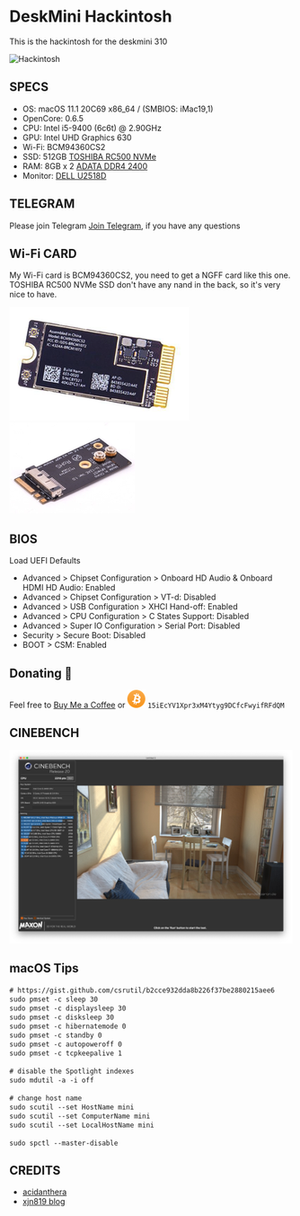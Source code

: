 # DeskMini Hackintosh
This is the hackintosh for the deskmini 310

![Hackintosh](https://i.imgur.com/WZoI2D2.png)

## SPECS

+ OS: macOS 11.1 20C69 x86_64 / (SMBIOS: iMac19,1)
+ OpenCore: 0.6.5
+ CPU: Intel i5-9400 (6c6t) @ 2.90GHz
+ GPU: Intel UHD Graphics 630
+ Wi-Fi: BCM94360CS2
+ SSD: 512GB [TOSHIBA RC500 NVMe](https://union-click.jd.com/jdc?e=&p=AyIGZRprFQMTBlQeUxMEGwFdKx9KWkxYZUIeUENQDEsFA1BWThgJBABAHUBZCQUdRUFGGRJDD1MdQlUQQwVKDFRXFk8jQA4SBlQaWhAKFAFcHVMlVHdgM2koUgd3UTdBP3ZiZHoLGg0TYh4LZRprFQMTB1MeXxwGEjdlG1wlVHwHVBpaFAMTBVYSaxQyEgNcHlsdARYAURxYFzIVB1wrWxwBFQRWHV8VBhFpFCtrJQEiN2UbaxYyUGkHTAkdUBYHARhfRlIXUlBMC0AKRg9cE1oVVhUEB0kLQTIQBlQfUg%3D%3D)
+ RAM: 8GB x 2 [ADATA DDR4 2400](https://union-click.jd.com/jdc?e=&p=AyIGZRteEgYSAVEcWRQyEARSGV0RAxAFVR5rUV1KWQorAlBHU0VeBUVNR0ZbSkdETlcNVQtHRVNSUVNLXANBRA1XB14DS10cQQVYD21XHgVWHFkTBhMFVxteJUZOXRUcBEFXcl8NXxNSHBsHMEIPUnIeC2UaaxUDEwdTHl8cBhI3ZRtcJUN8B1QaWBEEEwFlGmsVBhUOVBhYFQoRAF0SaxICGzdVElgSAREBURtfFmxTN2UrWCUyIgdlGGtXbEdXBh5fQgEaAlJLDBAEFQ9cGAlFBkEPVUsMFQFCAldLaxcDEwNc)
+ Monitor: [DELL U2518D](https://union-click.jd.com/jdc?e=&p=AyIGZRtaHAAaAFUdWh0yEQZdHVoTAhsCVRhrUV1KWQorAlBHU0VeBUVNR0ZbSkdETlcNVQtHRVNSUVNLXANBRA1XB14DS10cQQVYD21XHgRUE10UBBIOUBtYJV1KRgVPGRwHcEQraAlXQE9%2FIWs9ZmIeC2UaaxUDEwdTHl8cBhI3ZRtcJUN8AVYfWhIFIgZlG18TABIPVRpTEAsQBWUcWxwyEg5WHFgWBBYHURg1VDIiN1YrayUCIgRlWTVHVxQDB0lTHAMUDlYeUhECG1IGGAkcARZTVR1dHQcSAmUZWhQGGw%3D%3D)

## TELEGRAM
Please join Telegram [Join Telegram](https://t.me/hackintash), if you have any questions

## Wi-Fi CARD
My Wi-Fi card is BCM94360CS2, you need to get a NGFF card like this one. TOSHIBA RC500 NVMe SSD don't have any nand in the back, so it's very nice to have.

![BCM94360CS2](misc/BCM94360CS2.png)
![NGFF](misc/ngff.png)

## BIOS

Load UEFI Defaults

+ Advanced > Chipset Configuration  > Onboard HD Audio & Onboard HDMI HD Audio: Enabled
+ Advanced > Chipset Configuration  > VT-d: Disabled
+ Advanced > USB Configuration > XHCI Hand-off: Enabled
+ Advanced > CPU Configuration  > C States Support: Disabled
+ Advanced > Super IO Configuration > Serial Port: Disabled
+ Security > Secure Boot: Disabled
+ BOOT > CSM: Enabled


## Donating 💸

Feel free to [Buy Me a Coffee](https://www.buymeacoffee.com/csrutil) or ![15iEcYV1Xpr3xM4Ytyg9DCfcFwyifRFdQM](misc/BTC.png?raw=true) `15iEcYV1Xpr3xM4Ytyg9DCfcFwyifRFdQM`

## CINEBENCH
![CINEBENCH](misc/CINEBENCH.jpg)

## macOS Tips

```
# https://gist.github.com/csrutil/b2cce932dda8b226f37be2880215aee6
sudo pmset -c sleep 30
sudo pmset -c displaysleep 30
sudo pmset -c disksleep 30
sudo pmset -c hibernatemode 0
sudo pmset -c standby 0
sudo pmset -c autopoweroff 0
sudo pmset -c tcpkeepalive 1

# disable the Spotlight indexes
sudo mdutil -a -i off

# change host name
sudo scutil --set HostName mini
sudo scutil --set ComputerName mini
sudo scutil --set LocalHostName mini

sudo spctl --master-disable
```

## CREDITS
+ [acidanthera](https://github.com/acidanthera/OpenCorePkg)
+ [xjn819 blog](https://blog.xjn819.com/?p=7)
